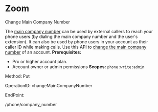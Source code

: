 #     Zoom


Change Main Company Number

The [main company number](https://support.zoom.us/hc/en-us/articles/360028553691) can be used by external callers to reach your phone users (by dialing the main company number and the user's extension). It can also be used by phone users in your account as their caller ID while making calls. Use this API to [change the main company number](https://support.zoom.us/hc/en-us/articles/360028553691#h_82414c34-9df2-428a-85a4-efcf7f9e0d72) of an account.
**Prerequisites:**
* Pro or higher account plan.
* Account owner or admin permissions
**Scopes:** `phone:write:admin` 



Method: Put

OperationID: changeMainCompanyNumber

EndPoint:

/phone/company_number
